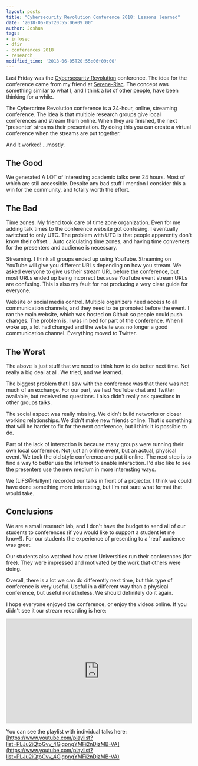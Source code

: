 ```yaml
---
layout: posts
title: "Cybersecurity Revolution Conference 2018: Lessons learned"
date: '2018-06-05T20:55:06+09:00'
author: Joshua
tags:
- infosec
- dfir
- conferences 2018
- research
modified_time: '2018-06-05T20:55:06+09:00'
---
```


Last Friday was the [Cybersecurity Revolution](https://secrev.dfir.science) conference.
The idea for the conference came from my friend at [Serene-Risc](https://www.serene-risc.ca/en).
The concept was something similar to what I, and I think a lot of other people, have been thinking for a while.

The Cybercrime Revolution conference is a 24-hour, online, streaming conference. The idea
is that multiple research groups give local conferences and stream them online. When they are
finished, the next 'presenter' streams their presentation. By doing this you can create a
virtual conference when the streams are put together.

And it worked! ...mostly.

## The Good
We generated A LOT of interesting academic talks over 24 hours. Most of which are still accessible.
Despite any bad stuff I mention I consider this a win for the community, and totally worth the effort.

## The Bad
Time zones. My friend took care of time zone organization. Even for me adding talk times to the conference
website got confusing. I eventually switched to only UTC. The problem with UTC is that people apparently don't know
their offset... Auto calculating time zones, and having time converters for the presenters and audience is necessary.

Streaming. I think all groups ended up using YouTube. Streaming on YouTube will give you different URLs depending
on how you stream. We asked everyone to give us their stream URL before the conference, but most URLs ended up being
incorrect because YouTube event stream URLs are confusing. This is also my fault for not producing a very clear
guide for everyone.

Website or social media control. Multiple organizers need access to all communication
channels, and they need to be promoted before the event. I ran the main website, which
was hosted on Github so people could push changes. The problem is, I was in bed for part
of the conference. When I woke up, a lot had changed and the website was no longer
a good communication channel. Everything moved to Twitter.

## The Worst
The above is just stuff that we need to think how to do better next time. Not really
a big deal at all. We tried, and we learned.

The biggest problem that I saw with the conference was that there was not much
of an exchange. For our part, we had YouTube chat and Twitter available, but received
no questions. I also didn't really ask questions in other groups talks.

The social aspect was really missing. We didn't build networks or closer working relationships.
We didn't make new friends online. That is something that will be harder to fix for the
next conference, but I think it is possible to do.

Part of the lack of interaction is because many groups were running their own local conference.
Not just an online event, but an actual, physical event. We took the old style conference
and put it online. The next step is to find a way to better use the Internet to
enable interaction. I'd also like to see the presenters use the new medium in more
interesting ways.

We (LIFS@Hallym) recorded our talks in front of a projector. I think we could have
done something more interesting, but I'm not sure what format that would take.

## Conclusions
We are a small research lab, and I don't have the budget to send all of our students
to conferences (if you would like to support a student let me know!). For our students
the experience of presenting to a 'real' audience was great.

Our students also watched how other Universities run their conferences (for free).
They were impressed and motivated by the work that others were doing.

Overall, there is a lot we can do differently next time, but this type of conference
is very useful. Useful in a different way than a physical conference, but useful nonetheless.
We should definitely do it again.

I hope everyone enjoyed the conference, or enjoy the videos online. If you didn't see it
our stream recording is here:

<style>.embed-container { position: relative; padding-bottom: 56.25%; height: 0; overflow: hidden; max-width: 100%; } .embed-container iframe, .embed-container object, .embed-container embed { position: absolute; top: 0; left: 0; width: 100%; height: 100%; }</style><div class='embed-container'><iframe src='https://www.youtube.com/embed/y0engQO2MJ8' frameborder='0' allowfullscreen></iframe></div>

You can see the playlist with individual talks here: [https://www.youtube.com/playlist?list=PLJu2iQtpGvv_4GjqpngYMFi2nDizMB-VA](https://www.youtube.com/playlist?list=PLJu2iQtpGvv_4GjqpngYMFi2nDizMB-VA)

